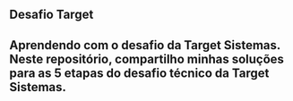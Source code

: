 ## Desafio Target
## Aprendendo com o desafio da Target Sistemas. Neste repositório, compartilho minhas soluções para as 5 etapas do desafio técnico da Target Sistemas.
